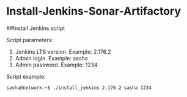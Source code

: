 # Install-Jenkins-Sonar-Artifactory

##Install Jenkins script

Script parameters:
1) Jenkins LTS version. Example: 2.176.2
2) Admin login. Example: sasha
3) Admin password. Example: 1234

Script example:

```
sasha@network:~$ ./install_jenkins 2.176.2 sasha 1234
```
